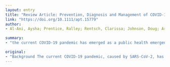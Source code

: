 ```yaml
---
layout: entry
title: "Review Article: Prevention, Diagnosis and Management of COVID-19 in the Inflammatory Bowel Disease Patient"
link: "https://doi.org/10.1111/apt.15779"
author:
- Al-Ani, Aysha; Prentice, Ralley; Rentsch, Clarissa; Johnson, Doug; Ardalan, Zaid; Heerasing, Neel; Garg, Mayur; Campbell, Sian; Sasadeusz, Joe; Macrae, Fin; Ng, Siew C.; Rubin, David T.; Christensen, Britt

summary:
- "the current COVID-19 pandemic has emerged as a public health emergency. All nations are seriously challenged as the virus spreads rapidly across the globe with no regard for borders. The primary management of inflammatory bowel disease involves treating uncontrolled inflammation with most patients requiring immune based therapies. These therapies may weaken the immune system and potentially place IBD patients at increased risk of infections and infectious complications."

original:
- "Background The current COVID-19 pandemic, caused by SARS-CoV-2, has emerged as a public health emergency. All nations are seriously challenged as the virus spreads rapidly across the globe with no regard for borders. The primary management of inflammatory bowel disease (IBD) involves treating uncontrolled inflammation with most patients requiring immune based therapies. However, these therapies may weaken the immune system and potentially place IBD patients at increased risk of infections and infectious complications including those from COVID-19. Aim To summarise the scale of the COVID-19 pandemic, review unique concerns regarding IBD management and infection risk during the pandemic and assess COVID-19 management options and drug interactions in the IBD population. Methods A literature review on IBD, SARS-CoV-2 and COVID-19 was undertaken and relevant literature was summarized and critically examined. Results IBD patients do not appear to be more susceptible to SARS-CoV-2 infection and there is no evidence of an association between IBD therapies and increased risk of COVID-19. IBD medication adherence should be encouraged to prevent disease flare but where possible high dose systemic corticosteroids should be avoided. Patients should exercise social distancing, optimise co-morbidities and be up to date with influenza and pneumococcal vaccine. If a patient develops COVID-19, immune suppressing medications should be withheld until infection resolution and if trial medications for COVID-19 are being considered, potential drug interactions should be checked. Conclusion IBD patient management presents a challenge in the current COVID-19 pandemic. The primary focus should remain on keeping bowel inflammation controlled and encouraging medication adherence."
---
```


